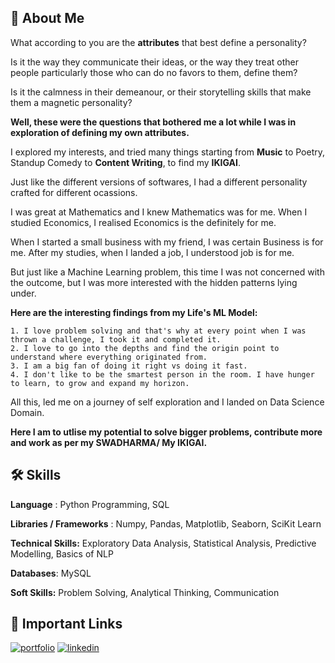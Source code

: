 ## 🚀 About Me
What according to you are the **attributes** that best define a personality?

Is it the way they communicate their ideas, or the way they treat other people particularly those who can do no favors to them, define them?

Is it the calmness in their demeanour, or their storytelling skills that make them a magnetic personality?

**Well, these were the questions that bothered me a lot while I was in exploration of defining my own attributes.**

I explored my interests, and tried many things starting from **Music** to Poetry, Standup Comedy to **Content Writing**, to find my **IKIGAI**.

Just like the different versions of softwares, I had a different personality crafted for different ocassions.

I was great at Mathematics and I knew Mathematics was for me. When I studied Economics, I realised Economics is the definitely for me.

When I started a small business with my friend, I was certain Business is for me. After my studies, when I landed a job, I understood job is for me.

But just like a Machine Learning problem, this time I was not concerned with the outcome, but I was more interested with the hidden patterns lying under.

**Here are the interesting findings from my Life's ML Model:**

    1. I love problem solving and that's why at every point when I was thrown a challenge, I took it and completed it.
    2. I love to go into the depths and find the origin point to understand where everything originated from. 
    3. I am a big fan of doing it right vs doing it fast.
    4. I don't like to be the smartest person in the room. I have hunger to learn, to grow and expand my horizon.

All this, led me on a journey of self exploration and I landed on Data Science Domain.

**Here I am to utlise my potential to solve bigger problems, contribute more and work as per my SWADHARMA/ My IKIGAI.**


## 🛠 Skills
**Language** : Python Programming, SQL

**Libraries / Frameworks** : Numpy, Pandas, Matplotlib, Seaborn, SciKit Learn

**Technical Skills:** Exploratory Data Analysis, Statistical Analysis, Predictive Modelling, Basics of NLP

**Databases**: MySQL

**Soft Skills:** Problem Solving, Analytical Thinking, Communication



## 🔗 Important Links
[![portfolio](https://img.shields.io/badge/my_portfolio-000?style=for-the-badge&logo=ko-fi&logoColor=white)](https://katherineoelsner.com/)
[![linkedin](https://img.shields.io/badge/linkedin-0A66C2?style=for-the-badge&logo=linkedin&logoColor=white)]( https://www.linkedin.com/in/gajendrasharma-work/)

